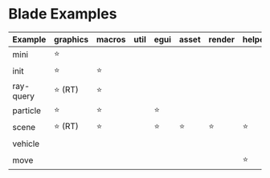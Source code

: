 # Blade Examples

| Example   | graphics    | macros | util   | egui   | asset  | render | helper | lib    |
| --------- | ----------- | ------ | ------ | ------ | ------ | ------ | ------ | ------ |
| mini      | :star:      |        |        |        |        |        |        |        |
| init      | :star:      | :star: |        |        |        |        |        |        |
| ray-query | :star: (RT) | :star: |        |        |        |        |        |        |
| particle  | :star:      | :star: |        | :star: |        |        |        |        |
| scene     | :star: (RT) | :star: |        | :star: | :star: | :star: | :star: |        |
| vehicle   |             |        |        |        |        |        |        | :star: |
| move      |             |        |        |        |        |        | :star: | :star: |
